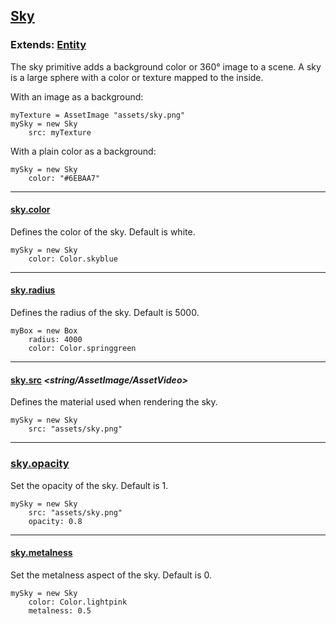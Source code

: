 ## [Sky](#sky)

### Extends: [Entity](#entity)

The sky primitive adds a background color or 360° image to a scene. A sky is a large sphere with a color or texture mapped to the inside.

With an image as a background:

	myTexture = AssetImage "assets/sky.png"
	mySky = new Sky
		src: myTexture

With a plain color as a background:

	mySky = new Sky
		color: "#6EBAA7"

-------------------------------------------------------

#### [sky.color](#sky-color) *<color>*

Defines the color of the sky. Default is white.

	mySky = new Sky
		color: Color.skyblue

-------------------------------------------------------

#### [sky.radius](#sky-radius) *<integer>*

Defines the radius of the sky. Default is 5000.

	myBox = new Box
		radius: 4000
		color: Color.springgreen

-------------------------------------------------------

#### [sky.src](#sky-src) *<string/AssetImage/AssetVideo>*

Defines the material used when rendering the sky.

	mySky = new Sky
		src: "assets/sky.png"

-------------------------------------------------------

### [sky.opacity](#sky-opacity) *<float>*

Set the opacity of the sky. Default is 1.

	mySky = new Sky
		src: "assets/sky.png"
		opacity: 0.8

-------------------------------------------------------

#### [sky.metalness](#sky-metalness) *<float>*

Set the metalness aspect of the sky. Default is 0.

	mySky = new Sky
		color: Color.lightpink
		metalness: 0.5
